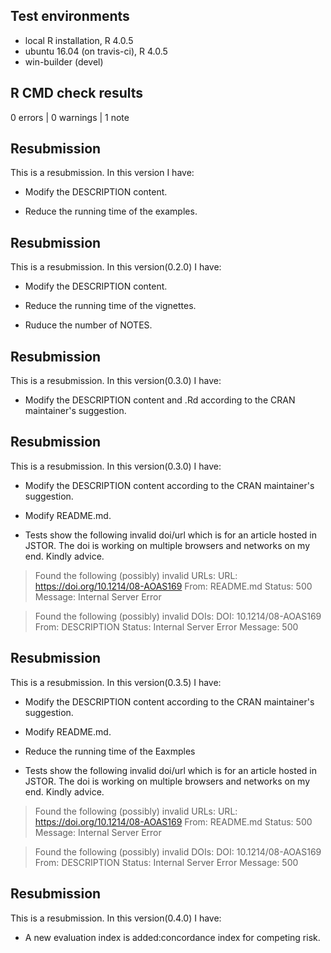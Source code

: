 ## Test environments
* local R installation, R 4.0.5
* ubuntu 16.04 (on travis-ci), R 4.0.5
* win-builder (devel)

## R CMD check results

0 errors | 0 warnings | 1 note

## Resubmission

This is a resubmission. In this version I have:

* Modify the DESCRIPTION content.

* Reduce the running time of the examples.

## Resubmission

This is a resubmission. In this version(0.2.0) I have:

* Modify the DESCRIPTION content.

* Reduce the running time of the vignettes.

* Ruduce the number of NOTES.

## Resubmission

This is a resubmission. In this version(0.3.0) I have:

* Modify the DESCRIPTION content and .Rd according to the CRAN maintainer's suggestion.

## Resubmission

This is a resubmission. In this version(0.3.0) I have:

* Modify the DESCRIPTION content according to the CRAN maintainer's suggestion.

* Modify README.md.

* Tests show the following invalid doi/url which is for an article hosted in JSTOR. The doi is working on multiple browsers and networks on my end. Kindly advice.

> Found the following (possibly) invalid URLs:
  URL: https://doi.org/10.1214/08-AOAS169
    From: README.md
    Status: 500
    Message: Internal Server Error
    
> Found the following (possibly) invalid DOIs:
  DOI: 10.1214/08-AOAS169
    From: DESCRIPTION
    Status: Internal Server Error
    Message: 500

## Resubmission

This is a resubmission. In this version(0.3.5) I have:

* Modify the DESCRIPTION content according to the CRAN maintainer's suggestion.

* Modify README.md.

* Reduce the running time of the Eaxmples

* Tests show the following invalid doi/url which is for an article hosted in JSTOR. The doi is working on multiple browsers and networks on my end. Kindly advice.

> Found the following (possibly) invalid URLs:
  URL: https://doi.org/10.1214/08-AOAS169
    From: README.md
    Status: 500
    Message: Internal Server Error
    
> Found the following (possibly) invalid DOIs:
  DOI: 10.1214/08-AOAS169
    From: DESCRIPTION
    Status: Internal Server Error
    Message: 500

## Resubmission

This is a resubmission. In this version(0.4.0) I have:

* A new evaluation index is added:concordance index for competing risk.

